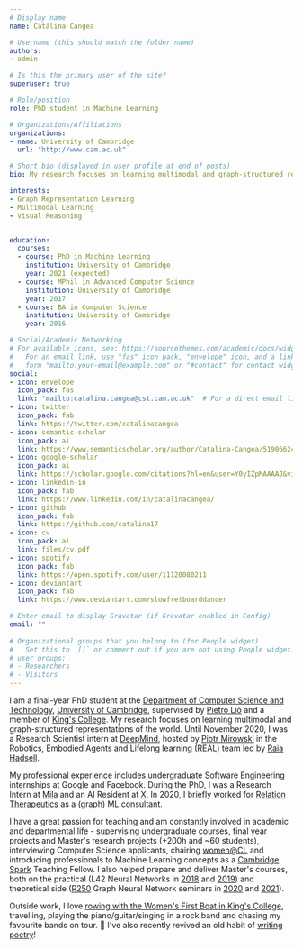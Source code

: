 ```yaml
---
# Display name
name: Cătălina Cangea

# Username (this should match the folder name)
authors:
- admin

# Is this the primary user of the site?
superuser: true

# Role/position
role: PhD student in Machine Learning

# Organizations/Affiliations
organizations:
- name: University of Cambridge
  url: "http://www.cam.ac.uk"

# Short bio (displayed in user profile at end of posts)
bio: My research focuses on learning multimodal and graph-structured representations of the world.

interests:
- Graph Representation Learning
- Multimodal Learning
- Visual Reasoning


education:
  courses:
  - course: PhD in Machine Learning
    institution: University of Cambridge
    year: 2021 (expected)
  - course: MPhil in Advanced Computer Science
    institution: University of Cambridge
    year: 2017
  - course: BA in Computer Science
    institution: University of Cambridge
    year: 2016

# Social/Academic Networking
# For available icons, see: https://sourcethemes.com/academic/docs/widgets/#icons
#   For an email link, use "fas" icon pack, "envelope" icon, and a link in the
#   form "mailto:your-email@example.com" or "#contact" for contact widget.
social:
- icon: envelope
  icon_pack: fas
  link: "mailto:catalina.cangea@cst.cam.ac.uk"  # For a direct email link, use "mailto:test@example.org".
- icon: twitter
  icon_pack: fab
  link: https://twitter.com/catalinacangea
- icon: semantic-scholar
  icon_pack: ai
  link: https://www.semanticscholar.org/author/Catalina-Cangea/51906624?sort=total-citations
- icon: google-scholar
  icon_pack: ai
  link: https://scholar.google.com/citations?hl=en&user=Y0yIZpMAAAAJ&view_op=list_works&sortby=pubdate
- icon: linkedin-in
  icon_pack: fab
  link: https://www.linkedin.com/in/catalinacangea/
- icon: github
  icon_pack: fab
  link: https://github.com/catalina17
- icon: cv
  icon_pack: ai
  link: files/cv.pdf
- icon: spotify
  icon_pack: fab
  link: https://open.spotify.com/user/11120080211
- icon: deviantart
  icon_pack: fab
  link: https://www.deviantart.com/slowfretboarddancer

# Enter email to display Gravatar (if Gravatar enabled in Config)
email: ""
  
# Organizational groups that you belong to (for People widget)
#   Set this to `[]` or comment out if you are not using People widget.  
# user_groups:
# - Researchers
# - Visitors
---
```


I am a final-year PhD student at the [Department of Computer Science and Technology](https://www.cst.cam.ac.uk), [University of Cambridge](https://www.cam.ac.uk), supervised by [Pietro Liò](https://www.cl.cam.ac.uk/~pl219/) and a member of [King's College](https://www.kings.cam.ac.uk). My research focuses on learning multimodal and graph-structured representations of the world. Until November 2020, I was a Research Scientist intern at [DeepMind](http://deepmind.com), hosted by [Piotr Mirowski](https://piotrmirowski.com/) in the Robotics, Embodied Agents and Lifelong learning (REAL) team led by [Raia Hadsell](http://raiahadsell.com/).

My professional experience includes undergraduate Software Engineering internships at Google and Facebook. During the PhD, I was a Research Intern at [Mila](http://mila.quebec) and an AI Resident at [X](http://x.company). In 2020, I briefly worked for [Relation Therapeutics](https://www.relationrx.com/) as a (graph) ML consultant.

I have a great passion for teaching and am constantly involved in academic and departmental life - supervising undergraduate courses, final year projects and Master's research projects (+200h and ~60 students), interviewing Computer Science applicants, chairing [women@CL](https://www.cst.cam.ac.uk/women) and introducing professionals to Machine Learning concepts as a [Cambridge Spark](https://cambridgespark.com/) Teaching Fellow. I also helped prepare and deliver Master's courses, both on the practical (L42 Neural Networks in [2018](https://www.cl.cam.ac.uk/teaching/1718/L42/) and [2019](https://www.cl.cam.ac.uk/teaching/1819/L42/)) and theoretical side ([R250](https://www.cl.cam.ac.uk/teaching/2021/R250/) Graph Neural Network seminars in [2020](https://catalinacangea.netlify.app/talk/r250_jan20/) and [2021](https://catalinacangea.netlify.app/talk/r250_feb21/)).

Outside work, I love [rowing with the Women's First Boat in King's College](https://uk.virginmoneygiving.com/fundraiser-display/showROFundraiserPage?userUrl=KingsW1&isTeam=true), travelling, playing the piano/guitar/singing in a rock band and chasing my favourite bands on tour. 🎼 I've also recently revived an old habit of [writing poetry](https://www.deviantart.com/slowfretboarddancer/gallery/all)!
